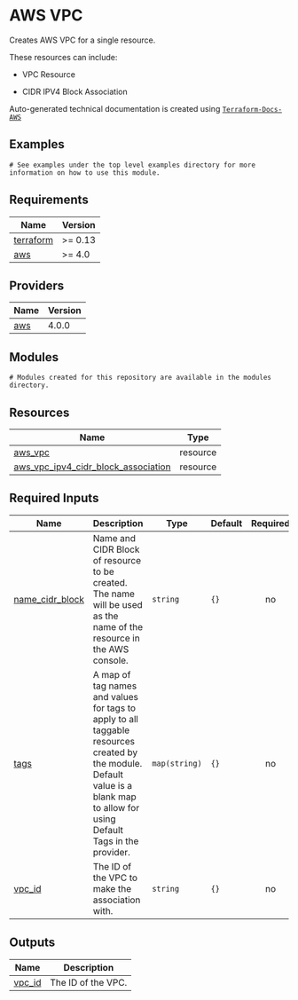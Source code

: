 # AWS VPC

Creates AWS VPC for a single resource.

These resources can include:

- VPC Resource

- CIDR IPV4 Block Association

<!-- BEGINNING OF PRE-COMMIT-TERRAFORM DOCS HOOK -->

Auto-generated technical documentation is created using [`Terraform-Docs-AWS`](https://registry.terraform.io/providers/hashicorp/aws/latest/docs)
## Examples

```hcl
# See examples under the top level examples directory for more information on how to use this module.
```

## Requirements

| Name | Version |
|------|---------|
| <a name="requirement_terraform"></a> [terraform](#requirement\_terraform) | >= 0.13 |
| <a name="requirement_aws"></a> [aws](#requirement\_aws) | >= 4.0 |

## Providers

| Name | Version |
|------|---------|
| <a name="provider_aws"></a> [aws](#provider\_aws) | 4.0.0 |

## Modules

```hcl
# Modules created for this repository are available in the modules directory.
```

## Resources

| Name | Type |
|------|------|
| [aws_vpc](https://registry.terraform.io/providers/hashicorp/aws/latest/docs/resources/vpc) | resource |
| [aws_vpc_ipv4_cidr_block_association](https://registry.terraform.io/providers/hashicorp/aws/5.23.1/docs/resources/vpc_ipv4_cidr_block_association) | resource |

## Required Inputs

| Name | Description | Type | Default | Required |
|------|-------------|------|---------|:--------:|
| <a name="input_name_cidr_block"></a> [name\_cidr\_block](#input\_name\_cidr\_block) | Name and CIDR Block of resource to be created. The name will be used as the name of the resource in the AWS console. | `string` | `{}` | no |
| <a name="input_tags"></a> [tags](#input\_tags) | A map of tag names and values for tags to apply to all taggable resources created by the module. Default value is a blank map to allow for using Default Tags in the provider. | `map(string)` | `{}` | no |
| <a name="input_vpc_ip"></a> [vpc\_id](#input\_vpc\_id) | The ID of the VPC to make the association with. | `string` | `{}` | no |

## Outputs

| Name | Description |
|------|-------------|
| <a name="output_vpc"></a> [vpc_id](#output\_vpc\_id) | The ID of the VPC. |


<!-- END OF PRE-COMMIT-TERRAFORM DOCS HOOK -->